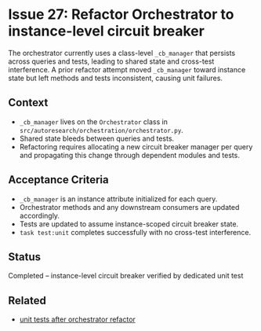 # Issue 27: Refactor Orchestrator to instance-level circuit breaker

The orchestrator currently uses a class-level `_cb_manager` that persists across
queries and tests, leading to shared state and cross-test interference. A prior
refactor attempt moved `_cb_manager` toward instance state but left methods and
tests inconsistent, causing unit failures.

## Context
- `_cb_manager` lives on the `Orchestrator` class in
  `src/autoresearch/orchestration/orchestrator.py`.
- Shared state bleeds between queries and tests.
- Refactoring requires allocating a new circuit breaker manager per query and
  propagating this change through dependent modules and tests.

## Acceptance Criteria
- `_cb_manager` is an instance attribute initialized for each query.
- Orchestrator methods and any downstream consumers are updated accordingly.
- Tests are updated to assume instance-scoped circuit breaker state.
- `task test:unit` completes successfully with no cross-test interference.

## Status
Completed – instance-level circuit breaker verified by dedicated unit test

## Related
- [unit tests after orchestrator refactor](../unit-tests-after-orchestrator-refactor.md)
